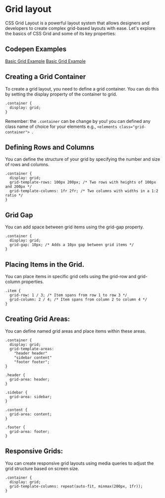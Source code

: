 # Grid layout
CSS Grid Layout is a powerful layout system that allows designers and developers to create complex grid-based layouts with ease. 
Let's explore the basics of CSS Grid and some of its key properties:

## Codepen Examples
[Basic Grid Example](https://codepen.io/Fernando-Lagahit/pen/bGJgXEp)
[Basic Grid Example](https://codepen.io/Fernando-Lagahit/pen/bGJgXEp)

## Creating a Grid Container
To create a grid layout, you need to define a grid container. You can do this by setting the display property of the container to grid.
```
.container {
  display: grid;
}
```
Remember: the `.container` can be change by you! you can defined any class name of choice for your elements e.g., `<elements class="grid-container"> `.

##  Defining Rows and Columns
You can define the structure of your grid by specifying the number and size of rows and columns.
```
.container {
  display: grid;
  grid-template-rows: 100px 200px; /* Two rows with heights of 100px and 200px */
  grid-template-columns: 1fr 2fr; /* Two columns with widths in a 1:2 ratio */
}
```
## Grid Gap
You can add space between grid items using the grid-gap property.
```
.container {
  display: grid;
  grid-gap: 10px; /* Adds a 10px gap between grid items */
}
```
## Placing Items in the Grid.
You can place items in specific grid cells using the grid-row and grid-column properties.
```
.item {
  grid-row: 1 / 3; /* Item spans from row 1 to row 3 */
  grid-column: 2 / 4; /* Item spans from column 2 to column 4 */
}
```
## Creating Grid Areas:
You can define named grid areas and place items within these areas.
```
.container {
  display: grid;
  grid-template-areas: 
    "header header"
    "sidebar content"
    "footer footer";
}

.header {
  grid-area: header;
}

.sidebar {
  grid-area: sidebar;
}

.content {
  grid-area: content;
}

.footer {
  grid-area: footer;
}
```
## Responsive Grids:
You can create responsive grid layouts using media queries to adjust the grid structure based on screen size.
```
.container {
  display: grid;
  grid-template-columns: repeat(auto-fit, minmax(200px, 1fr));
}
```
